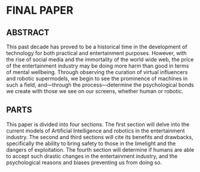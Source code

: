 # FINAL PAPER

## ABSTRACT
This past decade has proved to be a historical time in the development of technology for both practical and entertainment purposes. However, with the rise of social media and the immortality of the world wide web, the price of the entertainment industry may be doing more harm than good in terms of mental wellbeing. Through observing the curation of virtual influencers and robotic supermodels, we begin to see the prominence of machines in such a field, and––through the process––determine the psychological bonds we create with those we see on our screens, whether human or robotic.

## PARTS
This paper is divided into four sections. The first section will delve into the current models of Artificial Intelligence and robotics in the entertainment industry. The second and third sections will cite its benefits and drawbacks, specifically the ability to bring safety to those in the limelight and the dangers of exploitation. The fourth section will determine if humans are able to accept such drastic changes in the entertainment industry, and the psychological reasons and biases preventing us from doing so.
